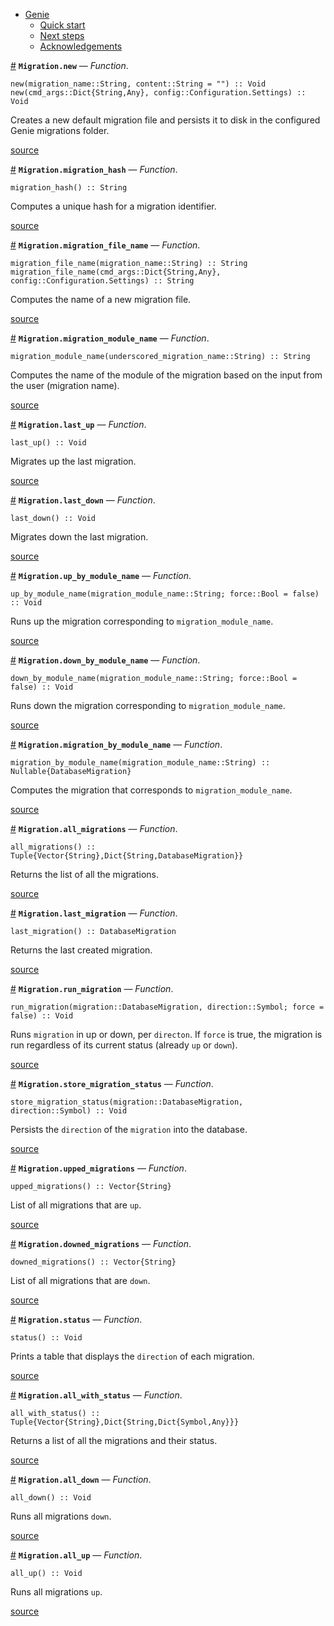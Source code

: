 

- [Genie](index.md#Genie-1)
    - [Quick start](index.md#Quick-start-1)
    - [Next steps](index.md#Next-steps-1)
    - [Acknowledgements](index.md#Acknowledgements-1)

<a id='Migration.new' href='#Migration.new'>#</a>
**`Migration.new`** &mdash; *Function*.



```
new(migration_name::String, content::String = "") :: Void
new(cmd_args::Dict{String,Any}, config::Configuration.Settings) :: Void
```

Creates a new default migration file and persists it to disk in the configured Genie migrations folder.


<a target='_blank' href='https://github.com/essenciary/Genie.jl/tree/bbc5671fb81149c8da565a16ed27d1cf7fd2ccfc/src/Migration.jl#L15-L20' class='documenter-source'>source</a><br>

<a id='Migration.migration_hash' href='#Migration.migration_hash'>#</a>
**`Migration.migration_hash`** &mdash; *Function*.



```
migration_hash() :: String
```

Computes a unique hash for a migration identifier.


<a target='_blank' href='https://github.com/essenciary/Genie.jl/tree/bbc5671fb81149c8da565a16ed27d1cf7fd2ccfc/src/Migration.jl#L54-L58' class='documenter-source'>source</a><br>

<a id='Migration.migration_file_name' href='#Migration.migration_file_name'>#</a>
**`Migration.migration_file_name`** &mdash; *Function*.



```
migration_file_name(migration_name::String) :: String
migration_file_name(cmd_args::Dict{String,Any}, config::Configuration.Settings) :: String
```

Computes the name of a new migration file.


<a target='_blank' href='https://github.com/essenciary/Genie.jl/tree/bbc5671fb81149c8da565a16ed27d1cf7fd2ccfc/src/Migration.jl#L66-L71' class='documenter-source'>source</a><br>

<a id='Migration.migration_module_name' href='#Migration.migration_module_name'>#</a>
**`Migration.migration_module_name`** &mdash; *Function*.



```
migration_module_name(underscored_migration_name::String) :: String
```

Computes the name of the module of the migration based on the input from the user (migration name).


<a target='_blank' href='https://github.com/essenciary/Genie.jl/tree/bbc5671fb81149c8da565a16ed27d1cf7fd2ccfc/src/Migration.jl#L80-L84' class='documenter-source'>source</a><br>

<a id='Migration.last_up' href='#Migration.last_up'>#</a>
**`Migration.last_up`** &mdash; *Function*.



```
last_up() :: Void
```

Migrates up the last migration.


<a target='_blank' href='https://github.com/essenciary/Genie.jl/tree/bbc5671fb81149c8da565a16ed27d1cf7fd2ccfc/src/Migration.jl#L90-L94' class='documenter-source'>source</a><br>

<a id='Migration.last_down' href='#Migration.last_down'>#</a>
**`Migration.last_down`** &mdash; *Function*.



```
last_down() :: Void
```

Migrates down the last migration.


<a target='_blank' href='https://github.com/essenciary/Genie.jl/tree/bbc5671fb81149c8da565a16ed27d1cf7fd2ccfc/src/Migration.jl#L100-L104' class='documenter-source'>source</a><br>

<a id='Migration.up_by_module_name' href='#Migration.up_by_module_name'>#</a>
**`Migration.up_by_module_name`** &mdash; *Function*.



```
up_by_module_name(migration_module_name::String; force::Bool = false) :: Void
```

Runs up the migration corresponding to `migration_module_name`.


<a target='_blank' href='https://github.com/essenciary/Genie.jl/tree/bbc5671fb81149c8da565a16ed27d1cf7fd2ccfc/src/Migration.jl#L110-L114' class='documenter-source'>source</a><br>

<a id='Migration.down_by_module_name' href='#Migration.down_by_module_name'>#</a>
**`Migration.down_by_module_name`** &mdash; *Function*.



```
down_by_module_name(migration_module_name::String; force::Bool = false) :: Void
```

Runs down the migration corresponding to `migration_module_name`.


<a target='_blank' href='https://github.com/essenciary/Genie.jl/tree/bbc5671fb81149c8da565a16ed27d1cf7fd2ccfc/src/Migration.jl#L125-L129' class='documenter-source'>source</a><br>

<a id='Migration.migration_by_module_name' href='#Migration.migration_by_module_name'>#</a>
**`Migration.migration_by_module_name`** &mdash; *Function*.



```
migration_by_module_name(migration_module_name::String) :: Nullable{DatabaseMigration}
```

Computes the migration that corresponds to `migration_module_name`.


<a target='_blank' href='https://github.com/essenciary/Genie.jl/tree/bbc5671fb81149c8da565a16ed27d1cf7fd2ccfc/src/Migration.jl#L140-L144' class='documenter-source'>source</a><br>

<a id='Migration.all_migrations' href='#Migration.all_migrations'>#</a>
**`Migration.all_migrations`** &mdash; *Function*.



```
all_migrations() :: Tuple{Vector{String},Dict{String,DatabaseMigration}}
```

Returns the list of all the migrations.


<a target='_blank' href='https://github.com/essenciary/Genie.jl/tree/bbc5671fb81149c8da565a16ed27d1cf7fd2ccfc/src/Migration.jl#L158-L162' class='documenter-source'>source</a><br>

<a id='Migration.last_migration' href='#Migration.last_migration'>#</a>
**`Migration.last_migration`** &mdash; *Function*.



```
last_migration() :: DatabaseMigration
```

Returns the last created migration.


<a target='_blank' href='https://github.com/essenciary/Genie.jl/tree/bbc5671fb81149c8da565a16ed27d1cf7fd2ccfc/src/Migration.jl#L178-L182' class='documenter-source'>source</a><br>

<a id='Migration.run_migration' href='#Migration.run_migration'>#</a>
**`Migration.run_migration`** &mdash; *Function*.



```
run_migration(migration::DatabaseMigration, direction::Symbol; force = false) :: Void
```

Runs `migration` in up or down, per `directon`. If `force` is true, the migration is run regardless of its current status (already `up` or `down`).


<a target='_blank' href='https://github.com/essenciary/Genie.jl/tree/bbc5671fb81149c8da565a16ed27d1cf7fd2ccfc/src/Migration.jl#L189-L193' class='documenter-source'>source</a><br>

<a id='Migration.store_migration_status' href='#Migration.store_migration_status'>#</a>
**`Migration.store_migration_status`** &mdash; *Function*.



```
store_migration_status(migration::DatabaseMigration, direction::Symbol) :: Void
```

Persists the `direction` of the `migration` into the database.


<a target='_blank' href='https://github.com/essenciary/Genie.jl/tree/bbc5671fb81149c8da565a16ed27d1cf7fd2ccfc/src/Migration.jl#L220-L224' class='documenter-source'>source</a><br>

<a id='Migration.upped_migrations' href='#Migration.upped_migrations'>#</a>
**`Migration.upped_migrations`** &mdash; *Function*.



```
upped_migrations() :: Vector{String}
```

List of all migrations that are `up`.


<a target='_blank' href='https://github.com/essenciary/Genie.jl/tree/bbc5671fb81149c8da565a16ed27d1cf7fd2ccfc/src/Migration.jl#L236-L240' class='documenter-source'>source</a><br>

<a id='Migration.downed_migrations' href='#Migration.downed_migrations'>#</a>
**`Migration.downed_migrations`** &mdash; *Function*.



```
downed_migrations() :: Vector{String}
```

List of all migrations that are `down`.


<a target='_blank' href='https://github.com/essenciary/Genie.jl/tree/bbc5671fb81149c8da565a16ed27d1cf7fd2ccfc/src/Migration.jl#L248-L252' class='documenter-source'>source</a><br>

<a id='Migration.status' href='#Migration.status'>#</a>
**`Migration.status`** &mdash; *Function*.



```
status() :: Void
```

Prints a table that displays the `direction` of each migration.


<a target='_blank' href='https://github.com/essenciary/Genie.jl/tree/bbc5671fb81149c8da565a16ed27d1cf7fd2ccfc/src/Migration.jl#L259-L263' class='documenter-source'>source</a><br>

<a id='Migration.all_with_status' href='#Migration.all_with_status'>#</a>
**`Migration.all_with_status`** &mdash; *Function*.



```
all_with_status() :: Tuple{Vector{String},Dict{String,Dict{Symbol,Any}}}
```

Returns a list of all the migrations and their status.


<a target='_blank' href='https://github.com/essenciary/Genie.jl/tree/bbc5671fb81149c8da565a16ed27d1cf7fd2ccfc/src/Migration.jl#L280-L284' class='documenter-source'>source</a><br>

<a id='Migration.all_down' href='#Migration.all_down'>#</a>
**`Migration.all_down`** &mdash; *Function*.



```
all_down() :: Void
```

Runs all migrations `down`.


<a target='_blank' href='https://github.com/essenciary/Genie.jl/tree/bbc5671fb81149c8da565a16ed27d1cf7fd2ccfc/src/Migration.jl#L304-L308' class='documenter-source'>source</a><br>

<a id='Migration.all_up' href='#Migration.all_up'>#</a>
**`Migration.all_up`** &mdash; *Function*.



```
all_up() :: Void
```

Runs all migrations `up`.


<a target='_blank' href='https://github.com/essenciary/Genie.jl/tree/bbc5671fb81149c8da565a16ed27d1cf7fd2ccfc/src/Migration.jl#L322-L326' class='documenter-source'>source</a><br>


